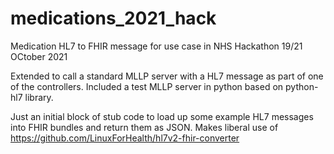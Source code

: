 # medications_2021_hack


Medication HL7 to FHIR message for use case in NHS Hackathon 19/21 OCtober 2021

Extended to call a standard MLLP server with a HL7 message as part of one of the controllers.  Included a test MLLP server in python based on python-hl7 library.

Just an initial block of stub code to load up some example HL7 messages into FHIR bundles and return them as JSON.  Makes liberal use of https://github.com/LinuxForHealth/hl7v2-fhir-converter
